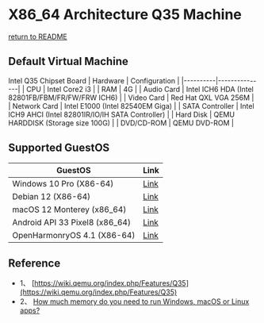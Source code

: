 # X86_64 Architecture Q35 Machine
  [return to README](https://gitcode.com/david921518/qkd-app/blob/gitcode/README.en.md)
  
## Default Virtual Machine
 Intel Q35 Chipset Board
| Hardware | Configuration |
|----------|---------------|
| CPU | Intel Core2 i3 |
| RAM | 4G |
| Audio Card | Intel ICH6 HDA (Intel 82801FB/FBM/FR/FW/FRW ICH6) |
| Video Card | Red Hat QXL VGA 256M |
| Network Card | Intel E1000 (Intel 82540EM Giga) |
| SATA Controller | Intel ICH9 AHCI (Intel 82801IR/IO/IH SATA Controller) |
| Hard Disk | QEMU HARDDISK (Storage size 100G) |
| DVD/CD-ROM | QEMU DVD-ROM |

## Supported GuestOS
| GuestOS | Link |
|---------|------|
| Windows 10 Pro (X86-64) | [Link](https://gitcode.com/david921518/qkd-app/blob/gitcode/doc/GuestOS_Windows10_Pro_x64.en.md) |
| Debian 12 (X86-64) | [Link](https://gitcode.com/david921518/qkd-app/blob/gitcode/doc/GuestOS_Debian12_amd64.en.md) |
| macOS 12 Monterey (x86_64) | [Link](https://gitcode.com/david921518/qkd-app/blob/gitcode/doc/GuestOS_macOS12_Monterey_x86_64.en.md) |
| Android API 33 Pixel8 (x86_64) | [Link](https://gitcode.com/david921518/qkd-app/blob/gitcode/doc/GuestOS_Android_API_33_Pixel8_x86_64.en.md) |
| OpenHarmonryOS 4.1 (X86-64) | [Link](https://gitcode.com/david921518/qkd-app/blob/gitcode/doc/GuestOS_OHOS4_amd64.en.md) |

## Reference
- 1、 [https://wiki.qemu.org/index.php/Features/Q35](https://wiki.qemu.org/index.php/Features/Q35)
- 2、 [How much memory do you need to run Windows, macOS or Linux apps?](https://www.kingston.com/en/blog/pc-performance/memory-assessor)
